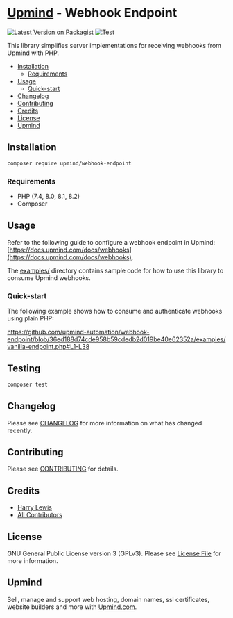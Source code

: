 # [Upmind](https://github.com/upmind-automation) - Webhook Endpoint

[![Latest Version on Packagist](https://img.shields.io/packagist/v/upmind/webhook-endpoint.svg?style=flat-square)](https://packagist.org/packages/upmind/webhook-endpoint)
[![Test](https://github.com/upmind-automation/webhook-endpoint/actions/workflows/test.yml/badge.svg)](https://github.com/upmind-automation/webhook-endpoint/actions/workflows/test.yml)

This library simplifies server implementations for receiving webhooks from Upmind with PHP.

- [Installation](#installation)
  - [Requirements](#requirements)
- [Usage](#usage)
  - [Quick-start](#quick-start)
- [Changelog](#changelog)
- [Contributing](#contributing)
- [Credits](#credits)
- [License](#license)
- [Upmind](#upmind)

## Installation

```bash
composer require upmind/webhook-endpoint
```

### Requirements

- PHP (7.4, 8.0, 8.1, 8.2)
- Composer

## Usage

Refer to the following guide to configure a webhook endpoint in Upmind: [https://docs.upmind.com/docs/webhooks](https://docs.upmind.com/docs/webhooks).

The [examples/](/examples) directory contains sample code for how to use this library to consume Upmind webhooks.

### Quick-start

The following example shows how to consume and authenticate webhooks using plain PHP:

https://github.com/upmind-automation/webhook-endpoint/blob/36ed188d74cde958b59cdedb2d019be40e62352a/examples/vanilla-endpoint.php#L1-L38

## Testing

```bash
composer test
```

## Changelog

Please see [CHANGELOG](CHANGELOG.md) for more information on what has changed recently.

## Contributing

Please see [CONTRIBUTING](CONTRIBUTING.md) for details.

## Credits

 - [Harry Lewis](https://github.com/uphlewis)
 - [All Contributors](../../contributors)

## License

GNU General Public License version 3 (GPLv3). Please see [License File](LICENSE.md) for more information.

## Upmind

Sell, manage and support web hosting, domain names, ssl certificates, website builders and more with [Upmind.com](https://upmind.com/start).

